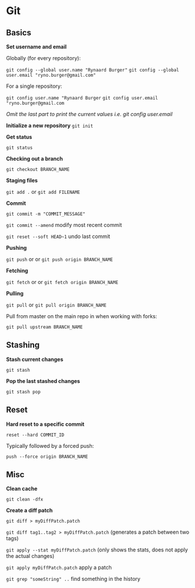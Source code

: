# Git

## Basics

**Set username and email**

Globally (for every repository):

`git config --global user.name "Rynaard Burger"`
`git config --global user.email "ryno.burger@gmail.com"`

For a single repository:

`git config user.name "Rynaard Burger`
`git config user.email "ryno.burger@gmail.com`

*Omit the last part to print the current values i.e. git config user.email*

**Initialize a new repository**
`git init`

**Get status**

`git status`

**Checking out a branch**

`git checkout BRANCH_NAME`

**Staging files**

`git add .` or `git add FILENAME`

**Commit**

`git commit -m "COMMIT_MESSAGE"`

`git commit --amend` modify most recent commit

`git reset --soft HEAD~1` undo last commit

**Pushing**

`git push` or or `git push origin BRANCH_NAME`

**Fetching**

`git fetch` or or `git fetch origin BRANCH_NAME`

**Pulling**

`git pull` or `git pull origin BRANCH_NAME`

Pull from master on the main repo in when working with forks:

`git pull upstream BRANCH_NAME`

## Stashing

**Stash current changes**

`git stash`

**Pop the last stashed changes**

`git stash pop`

## Reset

**Hard reset to a specific commit**

`reset --hard COMMIT_ID`

Typically followed by a forced push:

`push --force origin BRANCH_NAME`

## Misc

**Clean cache**

`git clean -dfx`

**Create a diff patch**

`git diff > myDiffPatch.patch`

`git diff tag1..tag2 > myDiffPatch.patch` (generates a patch between two tags)

`git apply --stat myDiffPatch.patch` (only shows the stats, does not apply the actual changes)

`git apply myDiffPatch.patch` apply a patch

`git grep "someString" ..` find something in the history
